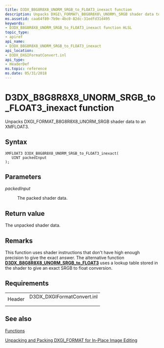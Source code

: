 ```yaml
---
title: D3DX_B8G8R8X8_UNORM_SRGB_to_FLOAT3_inexact function
description: Unpacks DXGI\_FORMAT\_B8G8R8X8\_UNORM\_SRGB shader data to an XMFLOAT3. | D3DX_B8G8R8X8_UNORM_SRGB_to_FLOAT3_inexact function
ms.assetid: caa64f89-7b9e-4bc0-82dc-31edfd31d495
keywords:
- D3DX_B8G8R8X8_UNORM_SRGB_to_FLOAT3_inexact function HLSL
topic_type:
- apiref
api_name:
- D3DX_B8G8R8X8_UNORM_SRGB_to_FLOAT3_inexact
api_location:
- D3DX_DXGIFormatConvert.inl
api_type:
- HeaderDef
ms.topic: reference
ms.date: 05/31/2018
---
```


# D3DX\_B8G8R8X8\_UNORM\_SRGB\_to\_FLOAT3\_inexact function

Unpacks DXGI\_FORMAT\_B8G8R8X8\_UNORM\_SRGB shader data to an XMFLOAT3.

## Syntax

``` syntax
XMFLOAT3 D3DX_B8G8R8X8_UNORM_SRGB_to_FLOAT3_inexact(
   UINT packedInput
);
```

## Parameters

<dl> <dt>

*packedInput* 
</dt> <dd>

The packed shader data.

</dd> </dl>

## Return value

The unpacked shader data.

## Remarks

This function uses shader instructions that don't have high enough precision to give the exact answer. The alternative function [**D3DX\_B8G8R8X8\_UNORM\_SRGB\_to\_FLOAT3**](d3dx-b8g8r8x8-unorm-srgb-to-float3.md) uses a lookup table stored in the shader to give an exact SRGB to float conversion.

## Requirements



|                   |                                                                                                        |
|-------------------|--------------------------------------------------------------------------------------------------------|
| Header<br/> | <dl> <dt>D3DX\_DXGIFormatConvert.inl</dt> </dl> |



## See also

<dl> <dt>

[Functions](format-conversion-functions.md)
</dt> <dt>

[Unpacking and Packing DXGI\_FORMAT for In-Place Image Editing](dx-graphics-hlsl-unpacking-packing-dxgi-format.md)
</dt> </dl>

 

 





